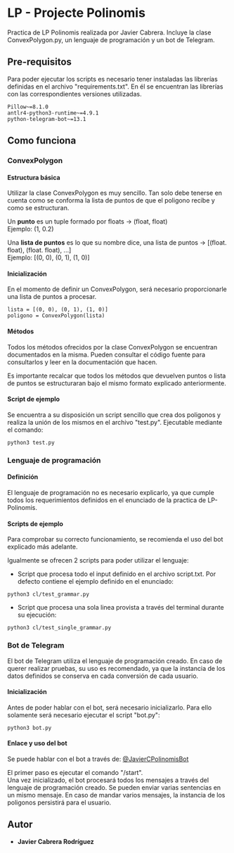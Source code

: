 # LP - Projecte Polinomis

Practica de LP Polinomis realizada por Javier Cabrera.
Incluye la clase ConvexPolygon.py, un lenguaje de programación y un bot de Telegram.

## Pre-requisitos

Para poder ejecutar los scripts es necesario tener instaladas las librerías definidas en el archivo "requirements.txt".
En él se encuentran las librerías con las correspondientes versiones utilizadas.

```
Pillow~=8.1.0
antlr4-python3-runtime~=4.9.1
python-telegram-bot~=13.1
```

## Como funciona

### ConvexPolygon

#### Estructura básica

Utilizar la clase ConvexPolygon es muy sencillo. 
Tan solo debe tenerse en cuenta como se conforma la lista de puntos de que el poligono recibe y como se estructuran.


Un **punto** es un tuple formado por floats -> (float, float)<br>
Ejemplo: (1, 0.2)


Una **lista de puntos** es lo que su nombre dice, una lista de puntos -> [(float. float), (float. float), ...]<br>
Ejemplo: [(0, 0), (0, 1), (1, 0)]

#### Inicialización

En el momento de definir un ConvexPolygon, será necesario proporcionarle una lista de puntos a procesar. 


```
lista = [(0, 0), (0, 1), (1, 0)]
poligono = ConvexPolygon(lista)
```

#### Métodos

Todos los métodos ofrecidos por la clase ConvexPolygon se encuentran documentados en la misma. Pueden consultar el código fuente para consultarlos y leer en la documentación que hacen.

Es importante recalcar que todos los métodos que devuelven puntos o lista de puntos se estructuraran bajo el mismo formato explicado anteriormente.

#### Script de ejemplo

Se encuentra a su disposición un script sencillo que crea dos poligonos y realiza la unión de los mismos en el archivo "test.py". Ejecutable mediante el comando:
```
python3 test.py
```

### Lenguaje de programación

#### Definición 
El lenguaje de programación no es necesario explicarlo, ya que cumple todos los requerimientos definidos en el enunciado de la practica de LP-Polinomis.

#### Scripts de ejemplo

Para comprobar su correcto funcionamiento, se recomienda el uso del bot explicado más adelante.

Igualmente se ofrecen 2 scripts para poder utilizar el lenguaje:
- Script que procesa todo el input definido en el archivo script.txt. Por defecto contiene el ejemplo definido en el enunciado:
```
python3 cl/test_grammar.py
```

- Script que procesa una sola linea provista a través del terminal durante su ejecución:
```
python3 cl/test_single_grammar.py
```

### Bot de Telegram

El bot de Telegram utiliza el lenguaje de programación creado. En caso de querer realizar pruebas, su uso es recomendado, ya que la instancia de los datos definidos se conserva en cada conversión de cada usuario.

#### Inicialización

Antes de poder hablar con el bot, será necesario inicializarlo. Para ello solamente será necesario ejecutar el script "bot.py":
```
python3 bot.py
```

#### Enlace y uso del bot

Se puede hablar con el bot a través de: [@JavierCPolinomisBot](t.me/JavierCPolinomisBot)

El primer paso es ejecutar el comando "/start".
<br>Una vez inicializado, el bot procesará todos los mensajes a través del lenguaje de programación creado. Se pueden enviar varias sentencias en un mismo mensaje. En caso de mandar varios mensajes, la instancia de los poligonos persistirá para el usuario.

## Autor

* **Javier Cabrera Rodríguez**